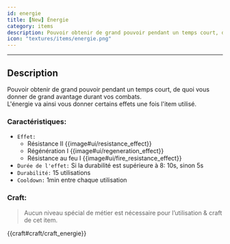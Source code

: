 ```yaml
---
id: energie
title: [New] Énergie
category: items
description: Pouvoir obtenir de grand pouvoir pendant un temps court, de quoi vous donner de grand avantage durant vos combats
icon: "textures/items/energie.png"
---
```

___
## Description

Pouvoir obtenir de grand pouvoir pendant un temps court, de quoi vous donner de grand avantage durant vos combats.  
L'énergie va ainsi vous donner certains effets une fois l'item utilisé.

### Caractéristiques:

* ``Effet:`` 
    - Résistance II {{image#ui/resistance_effect}} 
    - Régénération I {{image#ui/regeneration_effect}} 
    - Résistance au feu I {{image#ui/fire_resistance_effect}} 
* ``Durée de l'effet:`` Si la durabilité est supérieure à 8: 10s, sinon 5s
* ``Durabilité:`` 15 utilisations
* ``Cooldown:`` 1min entre chaque utilisation
    
### Craft: 

> Aucun niveau spécial de métier est nécessaire pour l’utilisation & craft de cet item.  

{{craft#craft/craft_energie}}
